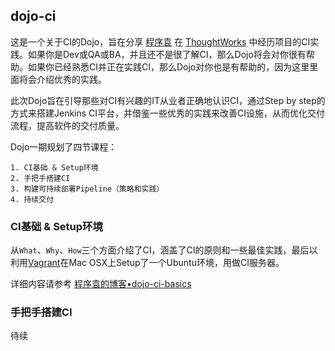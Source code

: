 ## dojo-ci

这是一个关于CI的Dojo，旨在分享 [程序袁](http://blog.sjyuan.cc) 在 [ThoughtWorks](https://thoughtworks.com/) 中经历项目的CI实践。如果你是Dev或QA或BA，并且还不是很了解CI，那么Dojo将会对你很有帮助。如果你已经熟悉CI并正在实践CI，那么Dojo对你也是有帮助的，因为这里里面将会介绍优秀的实践。

此次Dojo旨在引导那些对CI有兴趣的IT从业者正确地认识CI，通过Step by step的方式来搭建Jenkins CI平台，并借鉴一些优秀的实践来改善CI设施，从而优化交付流程，提高软件的交付质量。

Dojo一期规划了四节课程：

```
1. CI基础 & Setup环境
2. 手把手搭建CI
3. 构建可持续部署Pipeline（策略和实践）
4. 持续交付
```

### CI基础 & Setup环境
从`What`、`Why`、`How`三个方面介绍了CI，涵盖了CI的原则和一些最佳实践，最后以利用[Vagrant](https://www.vagrantup.com/)在Mac OSX上Setup了一个Ubuntu环境，用做CI服务器。

详细内容请参考 [程序袁的博客•dojo-ci-basics](http://blog.sjyuan.cc/dojo/ci/basics)

### 手把手搭建CI
待续
